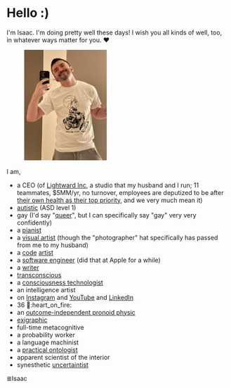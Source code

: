 # Hello :)

I'm Isaac. I'm doing pretty well these days! I wish you all kinds of well, too, in whatever ways matter for you. ❤️

<figure><img src=".gitbook/assets/IMG_7288.jpeg" alt="" width="188"><figcaption></figcaption></figure>

I am,

* a CEO (of [Lightward Inc](https://lightward.inc/), a studio that my husband and I run; 11 teammates, $5MM/yr, no turnover, employees are deputized to be after [their own health as their top priority](https://www.lightward.guide/priorities), and we very much mean it)
* [autistic](2023/12/21/#auditing-artist-autist) (ASD level 1)
* gay (I'd say "[queer](2021/07/02.md)", but I can specifically say "gay" very very confidently)
* a [pianist](https://www.youtube.com/watch?v=Tb0cK1Q0W8M)
* a [visual artist](https://www.instagram.com/p/CxBvP84vlba/) (though the "photographer" hat specifically has passed from me to my husband)
* a [code](https://impliedreality.com/) [artist](https://koipond.me/)
* a [software engineer](https://github.com/isaacbowen) (did that at Apple for a while)
* a [writer](2024/12/28/)
* [transconscious](2024/05/06.md)
* a [consciousness technologist](https://ooo.fun/)
* an intelligence artist
* on [Instagram](https://www.instagram.com/isaacbowen) and [YouTube](https://www.youtube.com/@isaacbowen) and [LinkedIn](https://linkedin.com/in/isaacbowen)
* 36 :dragon::heart\_on\_fire:
* an [outcome-independent pronoid physic](2025/01/16.md)
* [exigraphic](2025/05/02/exigraph.md)
* full-time metacognitive
* a probability worker
* a language machinist
* a [practical ontologist](2025/06/22/doc-ont.md)
* apparent scientist of the interior
* synesthetic [uncertaintist](2025/09/03/uncertaintist.md)

≣Isaac
